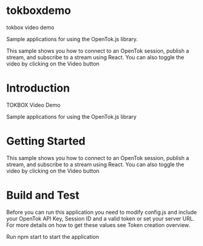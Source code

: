 # tokboxdemo
tokbox video demo

Sample applications for using the OpenTok.js library.


This sample shows you how to connect to an OpenTok session, publish a stream, and subscribe to a stream using React. You can also toggle the video by clicking on the Video button

# Introduction 
TOKBOX Video Demo

Sample applications for using the OpenTok.js library

# Getting Started
This sample shows you how to connect to an OpenTok session, publish a stream, and subscribe to a stream using React. You can also toggle the video by clicking on the Video button

# Build and Test
Before you can run this application you need to modify config.js and include your OpenTok API Key, Session ID and a valid token or set your server URL. For more details on how to get these values see Token creation overview.


Run npm start to start the application

